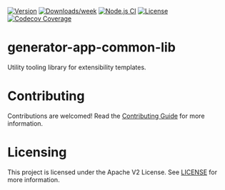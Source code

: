 <!--
Copyright 2022 Adobe. All rights reserved.
This file is licensed to you under the Apache License, Version 2.0 (the "License");
you may not use this file except in compliance with the License. You may obtain a copy
of the License at http://www.apache.org/licenses/LICENSE-2.0

Unless required by applicable law or agreed to in writing, software distributed under
the License is distributed on an "AS IS" BASIS, WITHOUT WARRANTIES OR REPRESENTATIONS
OF ANY KIND, either express or implied. See the License for the specific language
governing permissions and limitations under the License.
-->

[![Version](https://img.shields.io/npm/v/@adobe/generator-app-common-lib.svg)](https://npmjs.org/package/@adobe/generator-app-common-lib)
[![Downloads/week](https://img.shields.io/npm/dw/@adobe/generator-app-common-lib.svg)](https://npmjs.org/package/@adobe/generator-app-common-lib)
[![Node.js CI](https://github.com/adobe/generator-app-common-lib/actions/workflows/node.js.yml/badge.svg)](https://github.com/adobe/generator-app-common-lib/actions/workflows/node.js.yml)
[![License](https://img.shields.io/npm/l/@adobe/generator-app-common-lib.svg)](https://github.com/adobe/generator-app-common-lib/blob/main/package.json)
[![Codecov Coverage](https://img.shields.io/codecov/c/github/adobe/generator-app-common-lib/master.svg?style=flat-square)](https://codecov.io/gh/adobe/generator-app-common-lib/)

# generator-app-common-lib

Utility tooling library for extensibility templates. 

# Contributing
Contributions are welcomed! Read the [Contributing Guide](CONTRIBUTING.md) for more information.


# Licensing

This project is licensed under the Apache V2 License. See [LICENSE](LICENSE) for more information.
